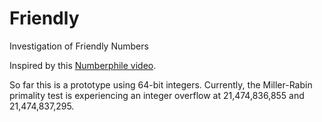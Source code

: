 # Friendly
Investigation of Friendly Numbers

Inspired by this [Numberphile video](https://www.numberphile.com/videos/a-video-about-the-number-10).

So far this is a prototype using 64-bit integers.  Currently, the Miller-Rabin primality test is experiencing 
an integer overflow at 21,474,836,855 and 21,474,837,295.

